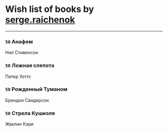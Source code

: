 # Wish list of books by [serge.raichenok](http://vk.com/id2140708)
---

### `50` Анафем
Нил Стивенсон

### `50` Ложная слепота
Питер Уоттс

### `50` Рожденный Туманом
Брендон Сандерсон

### `50` Стрела Кушиэля
Жаклин Кэри


